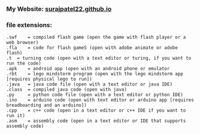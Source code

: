 ### My Website: [surajpatel22.github.io](surajpatel22.github.io)

### file extensions:
	.swf 	= compiled flash game (open the game with flash player or a web browser)
	.fla 	= code for flash gameS (open with adobe animate or adobe flash)
	.t 	= turning code (open with a text editor or turing, if you want to run the code)
	.apk 	= android app (open with an android phone or emulator
	.rbt 	= lego mindstorm program (open with the lego mindstorm app [requires physical lego to run])
	.java 	= java code file (open with a text editor or java IDE)
	.class 	= compiled java code (open with java)
	.py 	= python code file (open with a text editor or python IDE)
	.ino 	= arduino code (open with text editor or arduino app [requires breadboarding and an arduino])
	.cpp 	= c++ code (open in a text editor or c++ IDE if you want to run it)
	.asm 	= assembly code (open in a text editor or IDE that supports assembly code)
